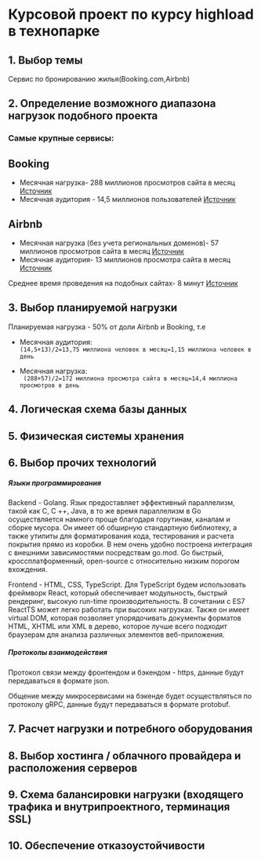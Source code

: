 # Курсовой проект по курсу highload в технопарке

## 1. **Выбор темы**
Сервис по бронированию жилья(Booking.com,Airbnb)

## 2. **Определение возможного диапазона нагрузок подобного проекта**
### Самые крупные сервисы:
## Booking
- Месячная нагрузка- 288 миллионов просмотров сайта в месяц [Источник](https://www.similarweb.com/website/booking.com/#pro)
- Месячная аудитория - 14,5 миллионов пользователей [Источник](https://www.chinatravelnews.com/article/120426)

## Airbnb
- Месячная нагрузка (без учета региональных доменов)- 57 миллионов просмотров сайта в месяц [Источник](https://www.similarweb.com/website/airbnb.com/)
- Месячная аудитория- 13 миллионов просмотра сайта в месяц [Источник](https://www.chinatravelnews.com/article/120426)

Среднее время проведения на подобных сайтах- 8 минут [Источник](https://www.similarweb.com/website/booking.com/#pro)
## 3. **Выбор планируемой нагрузки**
Планируемая нагрузка - 50% от доли Airbnb и Booking, т.е
- Месячная аудитория:  
    ```(14,5+13)/2=13,75 миллиона человек в месяц=1,15 миллиона человек в день```
    
- Месячная нагрузка:  
`` (288+57)/2=172 миллиона просмотра сайта в месяц=14,4 миллиона просмотров в день``



## 4. **Логическая схема базы данных**



## 5. **Физическая системы хранения**



## 6. **Выбор прочих технологий**

##### Языки программирования

Backend - Golang. Язык предоставляет эффективный параллелизм, такой как C, C ++, Java, в то же время параллелизм в Go осуществляется намного проще благодаря горутинам, каналам и сборке мусора. Он имеет об обширную стандартную библиотеку, а также утилиты для форматирования кода, тестирования и расчета покрытия прямо из коробки. В нем очень удобно построена интеграция с внешними зависимостями посредствам go.mod. Go быстрый, кроссплатформенный, open-source с относительно низким порогом вхождения.

Frontend - HTML, CSS, TypeScript. Для  TypeScript будем использовать фреймворк React, который обеспечивает модульность, быстрый рендеринг, высокую run-time производительность. В сочетании с ES7 ReactTS может легко работать при высоких нагрузках. Также он имеет virtual DOM, которая позволяет упорядочивать документы форматов HTML, XHTML или XML в дерево, которое лучше всего подходит браузерам для анализа различных элементов веб-приложения.
	
##### Протоколы взаимодействия

Протокол связи между фронтендом и бэкендом - https, данные будут передаваться в формате json. 

Общение между микросервисами на бэкенде будет осуществляться по протоколу gRPC, данные будут передаваться в формате protobuf.

## 7. **Расчет нагрузки и потребного оборудования**

## 8. **Выбор хостинга / облачного провайдера и расположения серверов**

## 9. **Схема балансировки нагрузки (входящего трафика и внутрипроектного, терминация SSL)**

## 10. **Обеспечение отказоустойчивости** 

